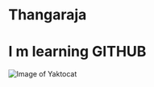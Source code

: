 # Thangaraja  
# I m learning GITHUB 



![Image of Yaktocat](https://octodex.github.com/images/yaktocat.png)

